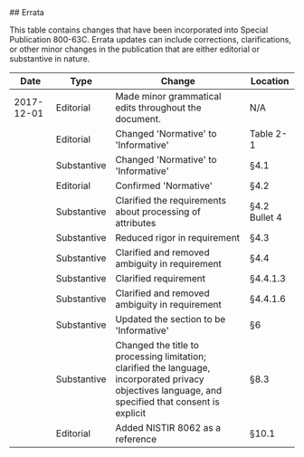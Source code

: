 <div class="breaker"></div>
<a name="errata"></a>

<div class="text-center" markdown="1">
## Errata
</div> 

This table contains changes that have been incorporated into Special Publication 800-63C. Errata updates can include corrections, clarifications, or other minor changes in the publication that are either editorial or substantive in nature.

|Date|Type|Change|Location
|----|----|----|----|
|2017-12-01|Editorial|Made minor grammatical edits throughout the document.|N/A|
||Editorial|Changed 'Normative' to 'Informative'|Table 2-1|
||Substantive|Changed 'Normative' to 'Informative'|§4.1|
||Editorial|Confirmed 'Normative'|§4.2|
||Substantive|Clarified the requirements about processing of attributes|§4.2 Bullet 4
||Substantive|Reduced rigor in requirement|§4.3|
||Substantive|Clarified and removed ambiguity in requirement|§4.4|
||Substantive|Clarified requirement|§4.4.1.3|
||Substantive|Clarified and removed ambiguity in requirement|§4.4.1.6|
||Substantive|Updated the section to be 'Informative'|§6|
||Substantive|Changed the title to processing limitation; clarified the language, incorporated privacy objectives language, and specified that consent is explicit|§8.3|
||Editorial|Added NISTIR 8062 as a reference|§10.1|

